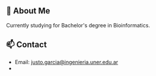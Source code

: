 ## 👋 About Me
Currently studying for Bachelor's degree in Bioinformatics. 

## 📫 Contact
- Email: justo.garcia@ingenieria.uner.edu.ar
- 
<!--
**justog220/justog220** is a ✨ _special_ ✨ repository because its `README.md` (this file) appears on your GitHub profile.

Here are some ideas to get you started:

- 🔭 I’m currently working on ...
- 🌱 I’m currently learning ...
- 👯 I’m looking to collaborate on ...
- 🤔 I’m looking for help with ...
- 💬 Ask me about ...
- 📫 How to reach me: ...
- 😄 Pronouns: ...
- ⚡ Fun fact: ...
-->
